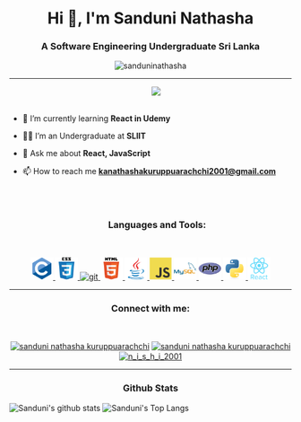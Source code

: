 <h1 align="center">Hi 👋, I'm Sanduni Nathasha</h1>
<h3 align="center">A Software Engineering Undergraduate Sri Lanka</h3>

<p align="center"> <img src="https://komarev.com/ghpvc/?username=sanduninathasha&label=Profile%20views&color=0e75b6&style=flat" alt="sanduninathasha" /> </p>
<hr/>
<picture> <img align="right" src="https://github.com/7oSkaaa/7oSkaaa/blob/main/Images/Right_Side.gif?raw=true" width = 250px></picture>

<br><br>


- 🌱 I’m currently learning **React in Udemy**
- 🧑‍🎓 I’m an Undergraduate at **SLIIT**
- 💬 Ask me about **React, JavaScript**
- 📫 How to reach me **kanathashakuruppuarachchi2001@gmail.com**
  
  <br/><br/>
  <h3 align="center">Languages and Tools:</h3><br/>
<p align="center"> <a href="https://www.cprogramming.com/" target="_blank" rel="noreferrer"> <img src="https://raw.githubusercontent.com/devicons/devicon/master/icons/c/c-original.svg" alt="c" width="40" height="40"/> </a> <a href="https://www.w3schools.com/css/" target="_blank" rel="noreferrer"> <img src="https://raw.githubusercontent.com/devicons/devicon/master/icons/css3/css3-original-wordmark.svg" alt="css3" width="40" height="40"/> </a> <a href="https://git-scm.com/" target="_blank" rel="noreferrer"> <img src="https://www.vectorlogo.zone/logos/git-scm/git-scm-icon.svg" alt="git" width="40" height="40"/> </a> <a href="https://www.w3.org/html/" target="_blank" rel="noreferrer"> <img src="https://raw.githubusercontent.com/devicons/devicon/master/icons/html5/html5-original-wordmark.svg" alt="html5" width="40" height="40"/> </a> <a href="https://www.java.com" target="_blank" rel="noreferrer"> <img src="https://raw.githubusercontent.com/devicons/devicon/master/icons/java/java-original.svg" alt="java" width="40" height="40"/> </a> <a href="https://developer.mozilla.org/en-US/docs/Web/JavaScript" target="_blank" rel="noreferrer"> <img src="https://raw.githubusercontent.com/devicons/devicon/master/icons/javascript/javascript-original.svg" alt="javascript" width="40" height="40"/> </a> <a href="https://www.mysql.com/" target="_blank" rel="noreferrer"> <img src="https://raw.githubusercontent.com/devicons/devicon/master/icons/mysql/mysql-original-wordmark.svg" alt="mysql" width="40" height="40"/> </a> <a href="https://www.php.net" target="_blank" rel="noreferrer"> <img src="https://raw.githubusercontent.com/devicons/devicon/master/icons/php/php-original.svg" alt="php" width="40" height="40"/> </a> <a href="https://www.python.org" target="_blank" rel="noreferrer"> <img src="https://raw.githubusercontent.com/devicons/devicon/master/icons/python/python-original.svg" alt="python" width="40" height="40"/> </a> <a href="https://reactjs.org/" target="_blank" rel="noreferrer"> <img src="https://raw.githubusercontent.com/devicons/devicon/master/icons/react/react-original-wordmark.svg" alt="react" width="40" height="40"/> </a> </p>
<hr/>

<h3 align="center">Connect with me:</h3><br/>
<p align="center">
<a href="https://linkedin.com/in/sanduni nathasha kuruppuarachchi" target="blank"><img align="center" src="https://raw.githubusercontent.com/rahuldkjain/github-profile-readme-generator/master/src/images/icons/Social/linked-in-alt.svg" alt="sanduni nathasha kuruppuarachchi" height="30" width="40" /></a>
<a href="https://fb.com/sanduni nathasha kuruppuarachchi" target="blank"><img align="center" src="https://raw.githubusercontent.com/rahuldkjain/github-profile-readme-generator/master/src/images/icons/Social/facebook.svg" alt="sanduni nathasha kuruppuarachchi" height="30" width="40" /></a>
<a href="https://instagram.com/n_i_s_h_i_2001" target="blank"><img align="center" src="https://raw.githubusercontent.com/rahuldkjain/github-profile-readme-generator/master/src/images/icons/Social/instagram.svg" alt="n_i_s_h_i_2001" height="30" width="40" /></a>
</p>
<hr/>
 
 <h3 align="center">Github Stats</h3> 
  
 ![Sanduni's github stats](https://github-readme-stats.vercel.app/api?username=SanduniNathasha&show_icons=true&theme=tokyonight)
 ![Sanduni's Top Langs](https://github-readme-stats.vercel.app/api/top-langs/?username=SanduniNathasha&theme=tokyonight&layout=compact)
 
 
 

 




